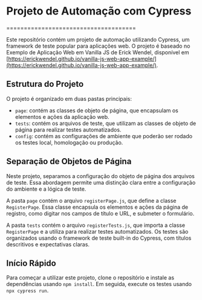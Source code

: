 # Projeto de Automação com Cypress
=====================================

Este repositório contém um projeto de automação utilizando Cypress, um framework de teste popular para aplicações web. O projeto é baseado no Exemplo de Aplicação Web em Vanilla JS de Erick Wendel, disponível em [https://erickwendel.github.io/vanilla-js-web-app-example/](https://erickwendel.github.io/vanilla-js-web-app-example/).

## Estrutura do Projeto

O projeto é organizado em duas pastas principais:

* `page`: contém as classes de objeto de página, que encapsulam os elementos e ações da aplicação web.
* `tests`: contém os arquivos de teste, que utilizam as classes de objeto de página para realizar testes automatizados.
* `config`: contém as configurações de ambiente que poderão ser rodado os testes local, homologação ou produção.

## Separação de Objetos de Página

Neste projeto, separamos a configuração do objeto de página dos arquivos de teste. Essa abordagem permite uma distinção clara entre a configuração do ambiente e a lógica de teste.

A pasta `page` contém o arquivo `registerPage.js`, que define a classe `RegisterPage`. Essa classe encapsula os elementos e ações da página de registro, como digitar nos campos de título e URL, e submeter o formulário.

A pasta `tests` contém o arquivo `registerTests.js`, que importa a classe `RegisterPage` e a utiliza para realizar testes automatizados. Os testes são organizados usando o framework de teste built-in do Cypress, com títulos descritivos e expectativas claras.

## Início Rápido

Para começar a utilizar este projeto, clone o repositório e instale as dependências usando `npm install`. Em seguida, execute os testes usando `npx cypress run`.

